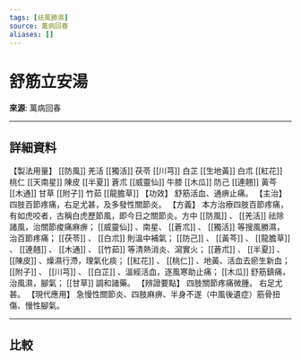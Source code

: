 ```yaml
---
tags: [祛風勝濕]
source: 萬病回春
aliases: []
---
```


# 舒筋立安湯

**來源**: 萬病回春  

---

## 詳細資料
【製法用量】 [[防風]] 羌活 [[獨活]] 茯苓 [[川芎]] 白芷 [[生地黃]] 白朮 [[紅花]] 桃仁 [[天南星]] 陳皮 [[半夏]] 蒼朮 [[威靈仙]] 牛膝 [[木瓜]] 防己 [[連翹]] 黃芩 [[木通]] 甘草 [[附子]] 竹茹 [[龍膽草]] 【功效】
舒筋活血、通痹止痛。
【主治】
四肢百節疼痛，右足尤甚，及多發性關節炎。
【方義】
本方治療四肢百節疼痛，有如虎咬者，古稱白虎歷節風，即今日之關節炎。方中 [[防風]] 、 [[羌活]] 祛除諸風，治關節痠痛麻痹； [[威靈仙]] 、南星、 [[蒼朮]] 、 [[獨活]] 等搜風勝濕，治百節疼痛； [[茯苓]] 、 [[白朮]] 則溫中補氣； [[防己]] 、 [[黃芩]] 、 [[龍膽草]] 、 [[連翹]] 、 [[木通]] 、 [[竹茹]] 等清熱消炎、瀉實火； [[蒼朮]] 、 [[半夏]] 、 [[陳皮]] 、燥濕行滯，理氣化痰； [[紅花]] 、 [[桃仁]] 、地黃、活血去瘀生新血； [[附子]] 、 [[川芎]] 、 [[白芷]] 、溫經活血，逐風寒助止痛； [[木瓜]] 舒筋鎮痛，治風濕，腳氣； [[甘草]] 調和諸藥。
【辨證要點】
四肢關節疼痛微腫。
右足尤甚。
【現代應用】
急慢性關節炎、四肢麻痹、半身不遂（中風後遺症）筋骨扭傷、慢性腳氣。

---

## 比較
